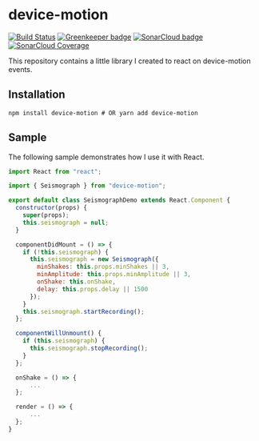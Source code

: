 # device-motion

[![Build Status](https://travis-ci.com/s1hofmann/device-motion.svg?branch=master)](https://travis-ci.com/s1hofmann/device-motion) [![Greenkeeper badge](https://badges.greenkeeper.io/s1hofmann/device-motion.svg)](https://greenkeeper.io/) [![SonarCloud badge](https://sonarcloud.io/api/project_badges/measure?project=s1hofmann_device-motion&metric=alert_status)](https://sonarcloud.io/dashboard?id=s1hofmann_device-motion) [![SonarCloud Coverage](https://sonarcloud.io/api/project_badges/measure?project=s1hofmann_device-motion&metric=coverage)](https://sonarcloud.io/component_measures?id=s1hofmann_device-motion&metric=coverage)

This repository contains a little library I created to react on device-motion events.

## Installation

```
npm install device-motion # OR yarn add device-motion
```

## Sample

The following sample demonstrates how I use it with React.

```js
import React from "react";

import { Seismograph } from "device-motion";

export default class SeismographDemo extends React.Component {
  constructor(props) {
    super(props);
    this.seismograph = null;
  }

  componentDidMount = () => {
    if (!this.seismograph) {
      this.seismograph = new Seismograph({
        minShakes: this.props.minShakes || 3,
        minAmplitude: this.props.minAmplitude || 3,
        onShake: this.onShake,
        delay: this.props.delay || 1500
      });
    }
    this.seismograph.startRecording();
  };

  componentWillUnmount() {
    if (this.seismograph) {
      this.seismograph.stopRecording();
    }
  };

  onShake = () => {
      ...
  };

  render = () => {
      ...
  };
}
```
